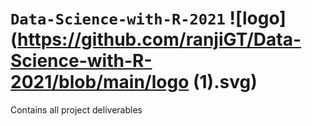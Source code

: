 # `Data-Science-with-R-2021` ![logo](https://github.com/ranjiGT/Data-Science-with-R-2021/blob/main/logo (1).svg)
Contains all project deliverables
